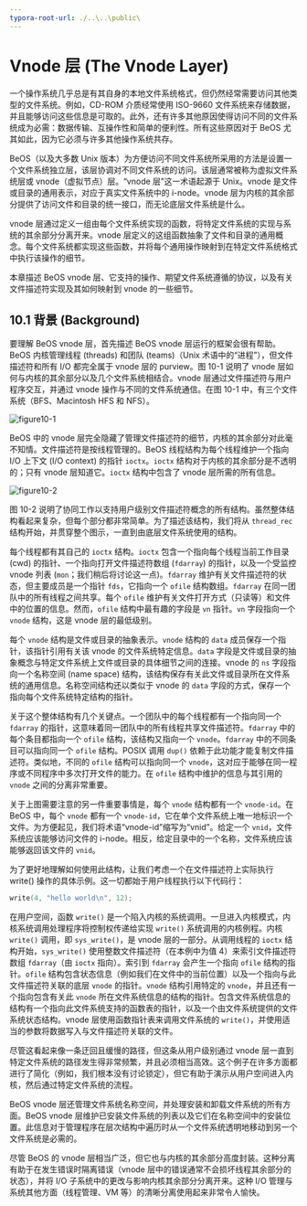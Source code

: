 ```yaml
---
typora-root-url: ./..\..\public\
---
```




# Vnode 层 (The Vnode Layer)

一个操作系统几乎总是有其自身的本地文件系统格式，但仍然经常需要访问其他类型的文件系统。例如，CD-ROM 介质经常使用 ISO-9660 文件系统来存储数据，并且能够访问这些信息是可取的。此外，还有许多其他原因使得访问不同的文件系统成为必需：数据传输、互操作性和简单的便利性。所有这些原因对于 BeOS 尤其如此，因为它必须与许多其他操作系统共存。

BeOS（以及大多数 Unix 版本）为方便访问不同文件系统所采用的方法是设置一个文件系统独立层，该层协调对不同文件系统的访问。该层通常被称为虚拟文件系统层或 vnode（虚拟节点）层。“vnode 层”这一术语起源于 Unix。vnode 是文件或目录的通用表示，对应于真实文件系统中的 i-node。vnode 层为内核的其余部分提供了访问文件和目录的统一接口，而无论底层文件系统是什么。

vnode 层通过定义一组由每个文件系统实现的函数，将特定文件系统的实现与系统的其余部分分离开来。vnode 层定义的这组函数抽象了文件和目录的通用概念。每个文件系统都实现这些函数，并将每个通用操作映射到在特定文件系统格式中执行该操作的细节。

本章描述 BeOS vnode 层、它支持的操作、期望文件系统遵循的协议，以及有关文件描述符实现及其如何映射到 vnode 的一些细节。

## 10.1 背景 (Background)

要理解 BeOS vnode 层，首先描述 BeOS vnode 层运行的框架会很有帮助。BeOS 内核管理线程 (threads) 和团队 (teams)（Unix 术语中的“进程”），但文件描述符和所有 I/O 都完全属于 vnode 层的 purview。图 10-1 说明了 vnode 层如何与内核的其余部分以及几个文件系统相结合。vnode 层通过文件描述符与用户程序交互，并通过 vnode 操作与不同的文件系统通信。在图 10-1 中，有三个文件系统（BFS、Macintosh HFS 和 NFS）。

![figure10-1](/images/chapter10/figure10-1.png)

BeOS 中的 vnode 层完全隐藏了管理文件描述符的细节，内核的其余部分对此毫不知情。文件描述符是按线程管理的。BeOS 线程结构为每个线程维护一个指向 I/O 上下文 (I/O context) 的指针 `ioctx`。`ioctx` 结构对于内核的其余部分是不透明的；只有 vnode 层知道它。`ioctx` 结构中包含了 vnode 层所需的所有信息。

![figure10-2](/images/chapter10/figure10-2.png)

图 10-2 说明了协同工作以支持用户级别文件描述符概念的所有结构。虽然整体结构看起来复杂，但每个部分都非常简单。为了描述该结构，我们将从 `thread_rec` 结构开始，并贯穿整个图示，一直到由底层文件系统使用的结构。

每个线程都有其自己的 `ioctx` 结构。`ioctx` 包含一个指向每个线程当前工作目录 (cwd) 的指针、一个指向打开文件描述符数组 (`fdarray`) 的指针，以及一个受监控 vnode 列表 (`mon`；我们稍后将讨论这一点)。`fdarray` 维护有关文件描述符的状态，但主要成员是一个指针 `fds`，它指向一个 `ofile` 结构数组。`fdarray` 在同一团队中的所有线程之间共享。每个 `ofile` 维护有关文件打开方式（只读等）和文件中的位置的信息。然而，`ofile` 结构中最有趣的字段是 `vn` 指针。`vn` 字段指向一个 `vnode` 结构，这是 vnode 层的最低级别。

每个 `vnode` 结构是文件或目录的抽象表示。`vnode` 结构的 `data` 成员保存一个指针，该指针引用有关该 vnode 的文件系统特定信息。`data` 字段是文件或目录的抽象概念与特定文件系统上文件或目录的具体细节之间的连接。vnode 的 `ns` 字段指向一个名称空间 (name space) 结构，该结构保存有关此文件或目录所在文件系统的通用信息。名称空间结构还以类似于 vnode 的 `data` 字段的方式，保存一个指向每个文件系统特定结构的指针。

关于这个整体结构有几个关键点。一个团队中的每个线程都有一个指向同一个 `fdarray` 的指针，这意味着同一团队中的所有线程共享文件描述符。`fdarray` 中的每个条目都指向一个 `ofile` 结构，该结构又指向一个 `vnode`。`fdarray` 中的不同条目可以指向同一个 `ofile` 结构。POSIX 调用 `dup()` 依赖于此功能才能复制文件描述符。类似地，不同的 `ofile` 结构可以指向同一个 `vnode`，这对应于能够在同一程序或不同程序中多次打开文件的能力。在 `ofile` 结构中维护的信息与其引用的 `vnode` 之间的分离非常重要。

关于上图需要注意的另一件重要事情是，每个 `vnode` 结构都有一个 `vnode-id`。在 BeOS 中，每个 `vnode` 都有一个 `vnode-id`，它在单个文件系统上唯一地标识一个文件。为方便起见，我们将术语“vnode-id”缩写为“vnid”。给定一个 `vnid`，文件系统应该能够访问文件的 i-node。相反，给定目录中的一个名称，文件系统应该能够返回该文件的 `vnid`。

为了更好地理解如何使用此结构，让我们考虑一个在文件描述符上实际执行 write() 操作的具体示例。这一切都始于用户线程执行以下代码行：

```c
write(4, "hello world\n", 12);
```

在用户空间，函数 `write()` 是一个陷入内核的系统调用。一旦进入内核模式，内核系统调用处理程序将控制权传递给实现 `write()` 系统调用的内核例程。内核 `write()` 调用，即 `sys_write()`，是 vnode 层的一部分。从调用线程的 `ioctx` 结构开始，`sys_write()` 使用整数文件描述符（在本例中为值 4）来索引文件描述符数组 `fdarray`（由 `ioctx` 指向）。索引到 `fdarray` 会产生一个指向 `ofile` 结构的指针。`ofile` 结构包含状态信息（例如我们在文件中的当前位置）以及一个指向与此文件描述符关联的底层 `vnode` 的指针。`vnode` 结构引用特定的 `vnode`，并且还有一个指向包含有关此 `vnode` 所在文件系统信息的结构的指针。包含文件系统信息的结构有一个指向此文件系统支持的函数表的指针，以及一个由文件系统提供的文件系统状态结构。vnode 层使用函数指针表来调用文件系统的 `write()`，并使用适当的参数将数据写入与文件描述符关联的文件。

尽管这看起来像一条迂回且缓慢的路径，但这条从用户级别通过 vnode 层一直到特定文件系统的路径发生得非常频繁，并且必须相当高效。这个例子在许多方面都进行了简化（例如，我们根本没有讨论锁定），但它有助于演示从用户空间进入内核，然后通过特定文件系统的流程。

BeOS vnode 层还管理文件系统名称空间，并处理安装和卸载文件系统的所有方面。BeOS vnode 层维护已安装文件系统的列表以及它们在名称空间中的安装位置。此信息对于管理程序在层次结构中遍历时从一个文件系统透明地移动到另一个文件系统是必需的。

尽管 BeOS 的 vnode 层相当广泛，但它也与内核的其余部分高度封装。这种分离有助于在发生错误时隔离错误（vnode 层中的错误通常不会损坏线程其余部分的状态），并将 I/O 子系统中的更改与影响内核其余部分分离开来。这种 I/O 管理与系统其他方面（线程管理、VM 等）的清晰分离使用起来非常令人愉快。
